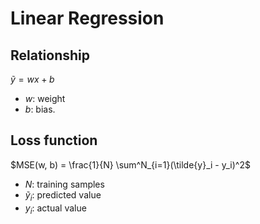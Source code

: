 # Linear Regression
## Relationship
$\tilde{y} = wx + b$ 
- $w$: weight
- $b$: bias. 

## Loss function
$MSE(w, b) = \frac{1}{N} \sum^N_{i=1}(\tilde{y}_i - y_i)^2$
- $N$: training samples
- $\tilde{y}_i$: predicted value
- $y_i$: actual value
